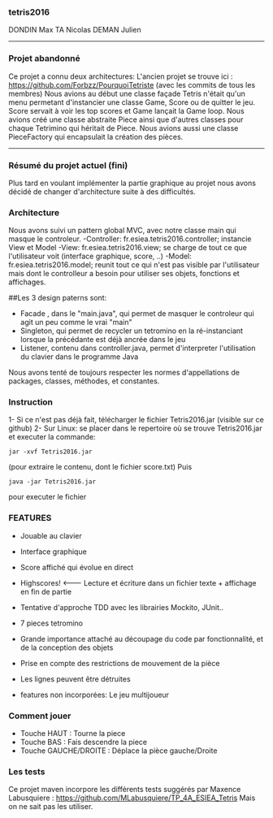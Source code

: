 ### tetris2016

DONDIN Max
TA Nicolas
DEMAN Julien
_______________________________________

### Projet abandonné
Ce projet a connu deux architectures:
L'ancien projet se trouve ici : https://github.com/Forbzz/PourquoiTetriste 
(avec les commits de tous les membres)
Nous avions au début une classe façade Tetris n'était qu'un
menu permetant d'instancier une classe Game, Score ou de quitter le jeu.
Score servait à voir les top scores et Game lançait la Game loop.
Nous avions créé une classe abstraite Piece ainsi que d'autres classes pour chaque
Tetrimino qui héritait de Piece.
Nous avions aussi une classe PieceFactory qui encapsulait la création des pièces.

__________________________________

### Résumé du projet actuel (fini)
Plus tard en voulant implémenter la partie graphique au projet nous avons décidé de changer
d'architecture suite à des difficultés.

### Architecture
Nous avons suivi un pattern global MVC, avec notre classe main qui masque le controleur.
-Controller: fr.esiea.tetris2016.controller; instancie View et Model
-View: fr.esiea.tetris2016.view; se charge de tout ce que l'utilisateur voit (interface graphique, score, ..)
-Model: fr.esiea.tetris2016.model; reunit tout ce qui n'est pas visible par l'utilisateur mais dont le controlleur a besoin pour utiliser ses objets, fonctions et affichages.



 ##Les 3 design paterns sont: 

- Facade , dans le "main.java", qui permet de masquer le controleur qui agit un peu comme le vrai "main"
- Singleton, qui permet de recycler un tetromino en la ré-instanciant lorsque la précédante est déjà ancrée dans le jeu
- Listener, contenu dans controller.java, permet d'interpreter l'utilisation du clavier dans le programme Java

Nous avons tenté de toujours respecter les normes d'appellations de packages, classes, méthodes, et constantes.


### Instruction
1- Si ce n'est pas déjà fait, télécharger le fichier Tetris2016.jar (visible sur ce github)
2- Sur Linux: se placer dans le repertoire où se trouve Tetris2016.jar et executer la commande:
```
jar -xvf Tetris2016.jar
```
(pour extraire le contenu, dont le fichier score.txt)
Puis
```
java -jar Tetris2016.jar
```
pour executer le fichier
### FEATURES
- Jouable au clavier 
- Interface graphique 
- Score affiché qui évolue en direct
- Highscores! <--- Lecture et écriture dans un fichier texte + affichage en fin de partie
- Tentative d'approche TDD avec les librairies Mockito, JUnit..
- 7 pieces tetromino
- Grande importance attaché au découpage du code par fonctionnalité, et de la conception des objets
- Prise en compte des restrictions de mouvement de la pièce
- Les lignes peuvent être détruites

- features non incorporées: Le jeu multijoueur

### Comment jouer
- Touche HAUT : Tourne la piece
- Touche BAS  : Fais descendre la piece
- Touche GAUCHE/DROITE : Déplace la pièce gauche/Droite

### Les tests
Ce projet maven incorpore les différents tests suggérés par Maxence Labusquiere : https://github.com/MLabusquiere/TP_4A_ESIEA_Tetris
Mais on ne sait pas les utiliser.

